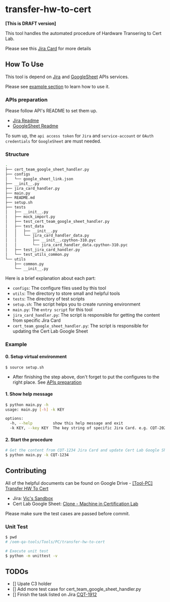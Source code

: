 # transfer-hw-to-cert

**[This is DRAFT version]**

This tool handles the automated procedure of Hardware Transering to Cert Lab.

Please see this [Jira Card](https://warthogs.atlassian.net/browse/CQT-1912) for more details 

## How To Use

This tool is depend on [Jira](https://github.com/canonical/oem-qa-tools/blob/main/API/Jira) and [GoogleSheet](https://github.com/canonical/oem-qa-tools/blob/main/API/GoogleSheet) APIs services.

Please see [example section](#example) to learn how to use it.

### APIs preparation

Please follow API's README to set them up.
- [Jira Readme](https://github.com/canonical/oem-qa-tools/blob/main/API/Jira/README.md)
- [GoogleSheet Readme](https://github.com/canonical/oem-qa-tools/blob/main/API/GoogleSheet/README.md)

To sum up, the `api access token` for `Jira` and `service-account` or `OAuth credentials` for `GoogleSheet` are must needed.

### Structure
```bash
.
├── cert_team_google_sheet_handler.py
├── configs
│   └── google_sheet_link.json
├── __init__.py
├── jira_card_handler.py
├── main.py
├── README.md
├── setup.sh
├── tests
│   ├── __init__.py
│   ├── mock_import.py
│   ├── test_cert_team_google_sheet_handler.py
│   ├── test_data
│   │   ├── __init__.py
│   │   └── jira_card_handler_data.py
│   │       ├── __init__.cpython-310.pyc
│   │       └── jira_card_handler_data.cpython-310.pyc
│   ├── test_jira_card_handler.py
│   └── test_utils_common.py
└── utils
    ├── common.py
    └── __init__.py
```

Here is a brief explanation about each part:

- `configs`: The configure files used by this tool
- `utils`: The directory to store small and helpful tools 
- `tests`: The directory of test scripts 
- `setup.sh`: The script helps you to create running environment
- `main.py`: The `entry script` for this tool
- `jira_card_handler.py`: The script is responsible for getting the content from specific Jira Card
- `cert_team_google_sheet_handler.py`: The script is responsible for updating the Cert Lab Google Sheet

### Example

#### 0. Setup virtual environment

```bash
$ source setup.sh
```

- After finishing the step above, don't forget to put the configures to the right place. See [APIs preparation](#apis-preparation)

#### 1. Show help message

```bash
$ python main.py -h
usage: main.py [-h] -k KEY

options:
  -h, --help         show this help message and exit
  -k KEY, --key KEY  The key string of specific Jira Card. e.g. CQT-2023
```

#### 2. Start the procedure

```bash
# Get the content from CQT-1234 Jira Card and update Cert Lab Google Sheet
$ python main.py -k CQT-1234
```

## Contributing

All of the helpful documents can be found on Google Drive - [[Tool-PC] Transfer HW To Cert](https://drive.google.com/drive/folders/1xh6ceRl5fILwn4c5Kd755IWUtqA7GwJS?usp=share_link)

- Jira: [Vic's Sandbox](https://warthogs.atlassian.net/jira/software/projects/VS/boards/577)
- Cert Lab Google Sheet: [Clone - Machine in Certification Lab](https://docs.google.com/spreadsheets/d/14LouOL8as5fPaCWcat_lpsufLmzOsKVjCNNztiOrR0c/edit#gid=0)

Please make sure the test cases are passed before commit.

### Unit Test

``` bash
$ pwd
# /oem-qa-tools/Tools/PC/transfer-hw-to-cert

# Execute unit test
$ python -m unittest -v
```

## TODOs

- [] Upate C3 holder
- [] Add more test case for cert_team_google_sheet_handler.py
- [] Finish the task listed on Jira [CQT-1912](https://warthogs.atlassian.net/browse/CQT-1912)
